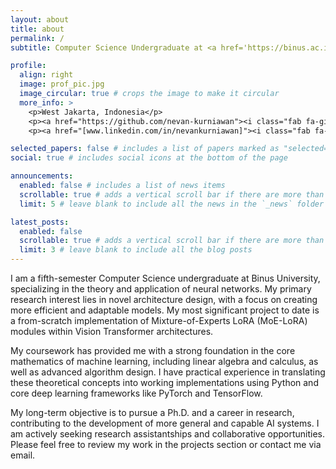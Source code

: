 ```yaml
---
layout: about
title: about
permalink: /
subtitle: Computer Science Undergraduate at <a href='https://binus.ac.id/'>Binus University</a>, specializing in Neural Networks.

profile:
  align: right
  image: prof_pic.jpg
  image_circular: true # crops the image to make it circular
  more_info: >
    <p>West Jakarta, Indonesia</p>
    <p><a href="https://github.com/nevan-kurniawan"><i class="fab fa-github"></i> GitHub Profile</a></p>
    <p><a href="[www.linkedin.com/in/nevankurniawan]"><i class="fab fa-linkedin"></i> LinkedIn Profile</a></p>

selected_papers: false # includes a list of papers marked as "selected={true}"
social: true # includes social icons at the bottom of the page

announcements:
  enabled: false # includes a list of news items
  scrollable: true # adds a vertical scroll bar if there are more than 3 news items
  limit: 5 # leave blank to include all the news in the `_news` folder

latest_posts:
  enabled: false
  scrollable: true # adds a vertical scroll bar if there are more than 3 new posts items
  limit: 3 # leave blank to include all the blog posts
---
```


I am a fifth-semester Computer Science undergraduate at Binus University, specializing in the theory and application of neural networks. My primary research interest lies in novel architecture design, with a focus on creating more efficient and adaptable models. My most significant project to date is a from-scratch implementation of Mixture-of-Experts LoRA (MoE-LoRA) modules within Vision Transformer architectures.

My coursework has provided me with a strong foundation in the core mathematics of machine learning, including linear algebra and calculus, as well as advanced algorithm design. I have practical experience in translating these theoretical concepts into working implementations using Python and core deep learning frameworks like PyTorch and TensorFlow.

My long-term objective is to pursue a Ph.D. and a career in research, contributing to the development of more general and capable AI systems. I am actively seeking research assistantships and collaborative opportunities. Please feel free to review my work in the projects section or contact me via email.